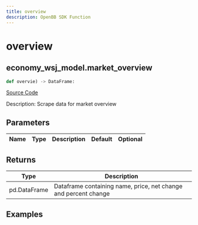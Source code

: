 ```yaml
---
title: overview
description: OpenBB SDK Function
---
```

# overview

## economy_wsj_model.market_overview

```python
def overvie) -> DataFrame:
```
[Source Code](https://github.com/OpenBB-finance/OpenBBTerminal/tree/main/openbb_terminal/economy/wsj_model.py#L61)

Description: Scrape data for market overview

## Parameters

| Name | Type | Description | Default | Optional |
| ---- | ---- | ----------- | ------- | -------- |

## Returns

| Type | Description |
| ---- | ----------- |
| pd.DataFrame | Dataframe containing name, price, net change and percent change |

## Examples

